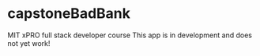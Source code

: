 # capstoneBadBank
MIT xPRO full stack developer course
This app is in development and does not yet work!
